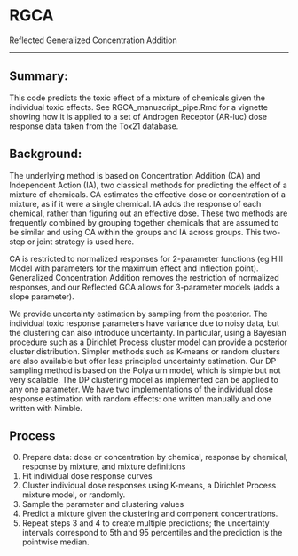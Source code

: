 # RGCA
Reflected Generalized Concentration Addition

---
## Summary:  
This code predicts the toxic effect of a mixture of chemicals given the individual toxic effects.  See RGCA_manuscript_pipe.Rmd for a vignette showing how it is applied to a set of Androgen Receptor (AR-luc) dose response data taken from the Tox21 database.

## Background:  
The underlying method is based on Concentration Addition (CA) and Independent Action (IA), two classical methods for predicting the effect of a mixture of chemicals.  CA estimates the effective dose or concentration of a mixture, as if it were a single chemical.  IA adds the response of each chemical, rather than figuring out an effective dose.  These two methods are frequently combined by grouping together chemicals that are assumed to be similar and using CA within the groups and IA across groups.  This two-step or joint strategy is used here.

CA is restricted to normalized responses for 2-parameter functions (eg Hill Model with parameters for the maximum effect and inflection point).  Generalized Concentration Addition removes the restriction of normalized responses, and our Reflected GCA allows for 3-parameter models (adds a slope parameter). 

We provide uncertainty estimation by sampling from the posterior.  The individual toxic response parameters have variance due to noisy data, but the clustering can also introduce uncertainty.  In particular, using a Bayesian procedure such as a Dirichlet Process cluster model can provide a posterior cluster distribution.  Simpler methods such as K-means or random clusters are also available but offer less principled uncertainty estimation.  Our DP sampling method is based on the Polya urn model, which is simple but not very scalable.  The DP clustering model as implemented can be applied to any one parameter.  We have two implementations of the individual dose response estimation with random effects: one written manually and one written with Nimble. 

## Process
0. Prepare data:  dose or concentration by chemical, response by chemical, response by mixture, and mixture definitions
1. Fit individual dose response curves
2. Cluster individual dose responses using K-means, a Dirichlet Process mixture model, or randomly.
3. Sample the parameter and clustering values
3. Predict a mixture given the clustering and component concentrations.
4.  Repeat steps 3 and 4 to create multiple predictions; the uncertainty intervals correspond to 5th and 95 percentiles and the prediction is the pointwise median.

